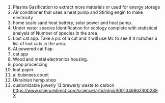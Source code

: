 1. Plasma Gasification to extract more materials or used for energy storage
2. Air conditioner that uses a heat pump and Stirling engin to make electricity 
3. home scale sand heat battery, solar power and heat pump. 
4. Under water species Identification for ecology complete with statistical analysis of Number of species in the area. 
5. Lost cat app. Take a pic of a cat and it will use ML to see if it matches a list of lost cats in the area. 
6. AI powered cat flap
7. cat app
7. Wood and metal electronics housing. 
8. poop proceccing 
9. leaf paper
10. ai buisnees count
11. Ukrainian hemp shop
12. customizable juwerly
13.brewerly waste to carbon https://www.sciencedirect.com/science/article/pii/S001346862300289X
